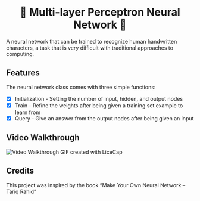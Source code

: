 <h1 align="center"> 🧠 Multi-layer Perceptron Neural Network 🧠 </h1>

A neural network that can be trained to recognize human handwritten characters, a task that is very difficult with traditional approaches to computing.

## Features

The neural network class comes with three simple functions:
* [X] Initialization - Setting the number of input, hidden, and output nodes
* [X] Train - Refine the weights after being given a training set example to learn from
* [X] Query - Give an answer from the output nodes after being given an input

## Video Walkthrough

<img src='' title='Video Walkthrough' width='' alt='Video Walkthrough' />
GIF created with LiceCap

## Credits

This project was inspired by the book “Make Your Own Neural Network – Tariq Rahid”
